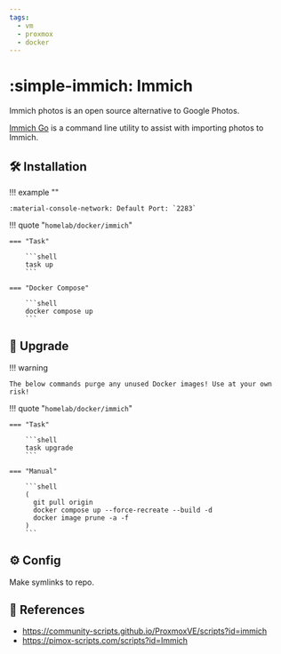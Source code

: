 ```yaml
---
tags:
  - vm
  - proxmox
  - docker
---
```

# :simple-immich: Immich

Immich photos is an open source alternative to Google Photos.

[Immich Go][1] is a command line utility to assist with importing photos to Immich.


## :hammer_and_wrench: Installation

!!! example ""

    :material-console-network: Default Port: `2283`

!!! quote "`homelab/docker/immich`"

    === "Task"
    
        ```shell
        task up
        ```

    === "Docker Compose"
    
        ```shell
        docker compose up
        ```

## :rocket: Upgrade

!!! warning

    The below commands purge any unused Docker images! Use at your own risk!

!!! quote "`homelab/docker/immich`"

    === "Task"

        ```shell
        task upgrade
        ```
        
    === "Manual"
    
        ```shell
        (
          git pull origin
          docker compose up --force-recreate --build -d
          docker image prune -a -f
        )
        ```

## :gear: Config

Make symlinks to repo.

## :link: References

- <https://community-scripts.github.io/ProxmoxVE/scripts?id=immich>
- <https://pimox-scripts.com/scripts?id=Immich>

[1]: <./immich-go.md>

